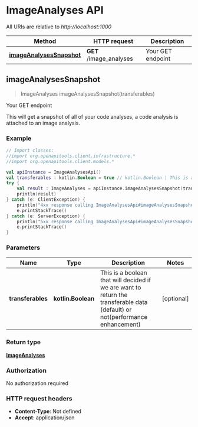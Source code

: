 # ImageAnalyses API

All URIs are relative to *http://localhost:1000*

Method | HTTP request | Description
------------- | ------------- | -------------
[**imageAnalysesSnapshot**](ImageAnalysesApi.md#imageanalysessnapshot) | **GET** /image_analyses | Your GET endpoint


<a id="imageAnalysesSnapshot"></a>
## **imageAnalysesSnapshot**
> ImageAnalyses imageAnalysesSnapshot(transferables)

Your GET endpoint

This will get a snapshot of all of your code analyses, a code analysis is attached to an image analysis.

### Example
```kotlin
// Import classes:
//import org.openapitools.client.infrastructure.*
//import org.openapitools.client.models.*

val apiInstance = ImageAnalysesApi()
val transferables : kotlin.Boolean = true // kotlin.Boolean | This is a boolean that will decided if we are want to return the transferable data (default) or not(performance enhancement)
try {
    val result : ImageAnalyses = apiInstance.imageAnalysesSnapshot(transferables)
    println(result)
} catch (e: ClientException) {
    println("4xx response calling ImageAnalysesApi#imageAnalysesSnapshot")
    e.printStackTrace()
} catch (e: ServerException) {
    println("5xx response calling ImageAnalysesApi#imageAnalysesSnapshot")
    e.printStackTrace()
}
```

### Parameters

Name | Type | Description  | Notes
------------- | ------------- | ------------- | -------------
 **transferables** | **kotlin.Boolean**| This is a boolean that will decided if we are want to return the transferable data (default) or not(performance enhancement) | [optional]

### Return type

[**ImageAnalyses**](ImageAnalyses.md)

### Authorization

No authorization required

### HTTP request headers

 - **Content-Type**: Not defined
 - **Accept**: application/json

